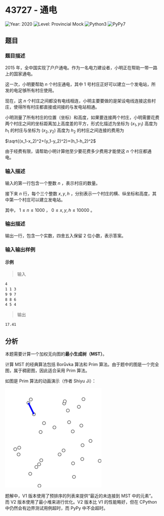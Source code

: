 # 43727 - 通电

![Year: 2020](https://img.shields.io/badge/Year-2020-white)
![Level: Provincial Mock](https://img.shields.io/badge/Level-Provincial%20Mock-blue)
![Python3](https://img.shields.io/badge/Python3-TLE-yellow)
![PyPy7](https://img.shields.io/badge/PyPy7-AC-green)

## 题目

### 题目描述

2015 年，全中国实现了户户通电。作为一名电力建设者，小明正在帮助一带一路上的国家通电。

这一次，小明要帮助 $n$ 个村庄通电，其中 1 号村庄正好可以建立一个发电站，所发的电足够所有村庄使用。

现在，这 $n$ 个村庄之间都没有电线相连，小明主要要做的是架设电线连接这些村庄，使得所有村庄都直接或间接的与发电站相通。

小明测量了所有村庄的位置（坐标）和高度，如果要连接两个村庄，小明需要花费两个村庄之间的坐标距离加上高度差的平方，形式化描述为坐标为 ($x_1, y_1$) 高度为 $h_1$ 的村庄与坐标为 ($x_2, y_2$) 高度为 $h_2$
的村庄之间连接的费用为

$\sqrt{(x_1-x_2)^2+(y_1-y_2)^2}+(h_1-h_2)^2$

由于经费有限，请帮助小明计算他至少要花费多少费用才能使这 $n$ 个村庄都通电。

### 输入描述

输入的第一行包含一个整数 $n$ ，表示村庄的数量。

接下来 $n$ 行，每个三个整数 $x, y,h$ ，分别表示一个村庄的横、纵坐标和高度，其中第一个村庄可以建立发电站。

其中， $1 \leq n \leq 1000$ ， $0 \leq x, y, h \leq 10000$ 。

### 输出描述

输出一行，包含一个实数，四舍五入保留 2 位小数，表示答案。

### 输入输出样例

#### 示例

> 输入

```txt
4
1 1 3
9 9 7
8 8 6
4 5 4
```

> 输出

```txt
17.41
```

## 分析

本题需要计算一个加权无向图的**最小生成树（MST）**。

计算 MST 的经典算法包括 Borůvka 算法和 Prim 算法。由于题中的图是一个完全图，属于稠密图，因此适合采用 Prim 算法。

如图是 Prim 算法的动画演示（作者 Shiyu Ji）：

![Prim 算法演示](Image1.gif)

题解中，V1 版本使用了预排序的列表来提供“最近的未连接到 MST 中的元素”。而 V2 版本使用了最小堆来进行优化。V2 版本比 V1 的性能略好，但在 CPython 中仍然会有边界测试用例超时，而 PyPy 中不会超时。
